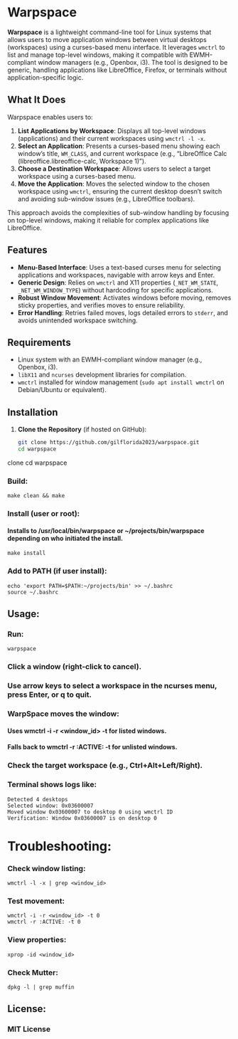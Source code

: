 # Warpspace

**Warpspace** is a lightweight command-line tool for Linux systems that allows users to move application windows between virtual desktops (workspaces) using a curses-based menu interface. It leverages `wmctrl` to list and manage top-level windows, making it compatible with EWMH-compliant window managers (e.g., Openbox, i3). The tool is designed to be generic, handling applications like LibreOffice, Firefox, or terminals without application-specific logic.

## What It Does

Warpspace enables users to:
1. **List Applications by Workspace**: Displays all top-level windows (applications) and their current workspaces using `wmctrl -l -x`.
2. **Select an Application**: Presents a curses-based menu showing each window’s title, `WM_CLASS`, and current workspace (e.g., “LibreOffice Calc (libreoffice.libreoffice-calc, Workspace 1)”).
3. **Choose a Destination Workspace**: Allows users to select a target workspace using a curses-based menu.
4. **Move the Application**: Moves the selected window to the chosen workspace using `wmctrl`, ensuring the current desktop doesn’t switch and avoiding sub-window issues (e.g., LibreOffice toolbars).

This approach avoids the complexities of sub-window handling by focusing on top-level windows, making it reliable for complex applications like LibreOffice.

## Features
- **Menu-Based Interface**: Uses a text-based curses menu for selecting applications and workspaces, navigable with arrow keys and Enter.
- **Generic Design**: Relies on `wmctrl` and X11 properties (`_NET_WM_STATE`, `_NET_WM_WINDOW_TYPE`) without hardcoding for specific applications.
- **Robust Window Movement**: Activates windows before moving, removes sticky properties, and verifies moves to ensure reliability.
- **Error Handling**: Retries failed moves, logs detailed errors to `stderr`, and avoids unintended workspace switching.

## Requirements
- Linux system with an EWMH-compliant window manager (e.g., Openbox, i3).
- `libX11` and `ncurses` development libraries for compilation.
- `wmctrl` installed for window management (`sudo apt install wmctrl` on Debian/Ubuntu or equivalent).

## Installation

1. **Clone the Repository** (if hosted on GitHub):
   ```bash
   git clone https://github.com/gilflorida2023/warpspace.git
   cd warpspace

clone <repository-url>
	cd warpspace
### Build:
	make clean && make

### Install (user or root): 
#### Installs to /usr/local/bin/warpspace or ~/projects/bin/warpspace depending on who initiated the install. 
	make install

### Add to PATH (if user install):
	echo 'export PATH=$PATH:~/projects/bin' >> ~/.bashrc
	source ~/.bashrc

## Usage:
### Run:
	warpspace

### Click a window (right-click to cancel).
### Use arrow keys to select a workspace in the ncurses menu, press Enter, or q to quit.
### WarpSpace moves the window:
#### Uses wmctrl -i -r <window_id> -t <desktop> for listed windows.
#### Falls back to wmctrl -r :ACTIVE: -t <desktop> for unlisted windows.
### Check the target workspace (e.g., Ctrl+Alt+Left/Right).
### Terminal shows logs like:
	Detected 4 desktops
	Selected window: 0x03600007
	Moved window 0x03600007 to desktop 0 using wmctrl ID
	Verification: Window 0x03600007 is on desktop 0

# Troubleshooting:
### Check window listing:
	wmctrl -l -x | grep <window_id>

### Test movement:
	wmctrl -i -r <window_id> -t 0
	wmctrl -r :ACTIVE: -t 0
### View properties:
	xprop -id <window_id>
### Check Mutter:
	dpkg -l | grep muffin
## License:
### MIT License
